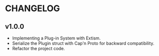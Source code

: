 # CHANGELOG

## v1.0.0

- Implementing a Plug-in System with Extism.
- Serialize the Plugin struct with Cap'n Proto for backward compatibility.
- Refactor the project code.
